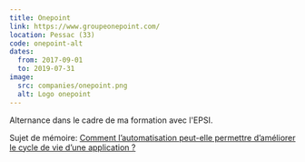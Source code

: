 ```yaml
---
title: Onepoint
link: https://www.groupeonepoint.com/
location: Pessac (33)
code: onepoint-alt
dates:
  from: 2017-09-01
  to: 2019-07-31
image:
  src: companies/onepoint.png
  alt: Logo onepoint
---
```


Alternance dans le cadre de ma formation avec l'EPSI.

Sujet de mémoire: [Comment l’automatisation peut-elle permettre d’améliorer le cycle de vie d’une application ?](https://memoire.epsi.sylvainmetayer.fr)